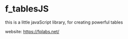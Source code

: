 # f_tablesJS
this is a little javaScript library, for creating powerful tables

website: https://fplabs.net/
